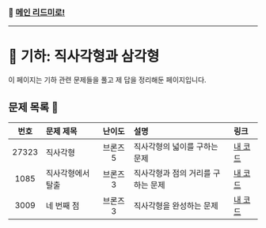 ### 🚀 [메인 리드미로!](../../README.md)

---

# 📐 기하: 직사각형과 삼각형 

이 페이지는 기하 관련 문제들을 풀고 제 답을 정리해둔 페이지입니다.

##  문제 목록 📝

| 번호   | 문제 제목                  | 난이도    | 설명 | 링크                            |
|:------:|:---------------------------|:---------:|:------|:-----------------------------|
| 27323  | 직사각형                   | 브론즈 5   |직사각형의 넓이를 구하는 문제| [내 코드](./Problem27323.cpp)  |
| 1085  | 직사각형에서 탈출           | 브론즈 3   |직사각형과 점의 거리를 구하는 문제| [내 코드](./Problem1085.cpp)  |
| 3009  | 네 번째 점                  | 브론즈 3   |직사각형을 완성하는 문제| [내 코드](./Problem3009.cpp)  |

